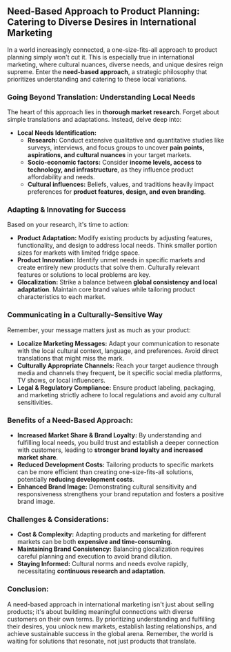 ## Need-Based Approach to Product Planning: Catering to Diverse Desires in International Marketing

In a world increasingly connected, a one-size-fits-all approach to product planning simply won't cut it. This is especially true in international marketing, where cultural nuances, diverse needs, and unique desires reign supreme. Enter the **need-based approach**, a strategic philosophy that prioritizes understanding and catering to these local variations.

### Going Beyond Translation: Understanding Local Needs

The heart of this approach lies in **thorough market research**. Forget about simple translations and adaptations. Instead, delve deep into:

* **Local Needs Identification:**
    * **Research:** Conduct extensive qualitative and quantitative studies like surveys, interviews, and focus groups to uncover **pain points, aspirations, and cultural nuances** in your target markets.
    * **Socio-economic factors:** Consider **income levels, access to technology, and infrastructure**, as they influence product affordability and needs.
    * **Cultural influences:** Beliefs, values, and traditions heavily impact preferences for **product features, design, and even branding**.

### Adapting & Innovating for Success

Based on your research, it's time to action:

* **Product Adaptation:** Modify existing products by adjusting features, functionality, and design to address local needs. Think smaller portion sizes for markets with limited fridge space.
* **Product Innovation:** Identify unmet needs in specific markets and create entirely new products that solve them. Culturally relevant features or solutions to local problems are key.
* **Glocalization:** Strike a balance between **global consistency and local adaptation**. Maintain core brand values while tailoring product characteristics to each market.

### Communicating in a Culturally-Sensitive Way

Remember, your message matters just as much as your product:

* **Localize Marketing Messages:** Adapt your communication to resonate with the local cultural context, language, and preferences. Avoid direct translations that might miss the mark.
* **Culturally Appropriate Channels:** Reach your target audience through media and channels they frequent, be it specific social media platforms, TV shows, or local influencers.
* **Legal & Regulatory Compliance:** Ensure product labeling, packaging, and marketing strictly adhere to local regulations and avoid any cultural sensitivities.

### Benefits of a Need-Based Approach:

* **Increased Market Share & Brand Loyalty:** By understanding and fulfilling local needs, you build trust and establish a deeper connection with customers, leading to **stronger brand loyalty and increased market share**.
* **Reduced Development Costs:** Tailoring products to specific markets can be more efficient than creating one-size-fits-all solutions, potentially **reducing development costs**.
* **Enhanced Brand Image:** Demonstrating cultural sensitivity and responsiveness strengthens your brand reputation and fosters a positive brand image.

### Challenges & Considerations:

* **Cost & Complexity:** Adapting products and marketing for different markets can be both **expensive and time-consuming**.
* **Maintaining Brand Consistency:** Balancing glocalization requires careful planning and execution to avoid brand dilution.
* **Staying Informed:** Cultural norms and needs evolve rapidly, necessitating **continuous research and adaptation**.

### Conclusion:

A need-based approach in international marketing isn't just about selling products; it's about building meaningful connections with diverse customers on their own terms. By prioritizing understanding and fulfilling their desires, you unlock new markets, establish lasting relationships, and achieve sustainable success in the global arena. Remember, the world is waiting for solutions that resonate, not just products that translate.
